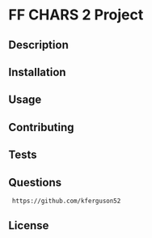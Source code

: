 
  # FF CHARS 2 Project
  ## Description
  ## Installation
  ## Usage
  ## Contributing
  ## Tests
  ## Questions
     https://github.com/kferguson52
  ## License
